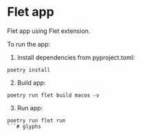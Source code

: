 # Flet app

Flet app using Flet extension.

To run the app:

1. Install dependencies from pyproject.toml:

```
poetry install
```

2. Build app:

```
poetry run flet build macos -v
```

3. Run app:

```
poetry run flet run
```# glyphs
